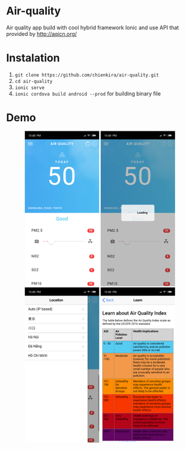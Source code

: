 # Air-quality
Air quality app build with cool hybrid framework Ionic and use API that provided by http://aqicn.org/

# Instalation
1. `git clone https://github.com/chienkira/air-quality.git`
1. `cd air-quality`
1. `ionic serve`
1. `ionic cordova build android --prod` for building binary file

# Demo
<p align="center">
  <img width="200" src="https://github.com/chienkira/air-quality/raw/master/screenshoots/Screenshot_2018-08-24-22-48-33-610_io.ionic.starter.png" alt="Air quality image 1"/>
  <img width="200" src="https://github.com/chienkira/air-quality/raw/master/screenshoots/Screenshot_2018-08-24-22-49-35-841_io.ionic.starter.png" alt="Air quality image 3"/>
  <img width="200" src="https://github.com/chienkira/air-quality/raw/master/screenshoots/Screenshot_2018-08-24-22-48-46-114_io.ionic.starter.png" alt="Air quality image 2"/>
  <img width="200" src="https://github.com/chienkira/air-quality/raw/master/screenshoots/Screenshot_2018-08-24-22-48-56-202_io.ionic.starter.png" alt="Air quality image 4"/>
</p>
